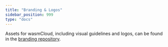 ```yaml
---
title: "Branding & Logos"
sidebar_position: 999
type: "docs"
---
```


Assets for wasmCloud, including visual guidelines and logos, can be found in the [branding repository](https://github.com/wasmCloud/branding).
